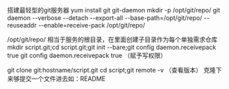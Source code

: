 搭建最轻型的git服务器
yum install git git-daemon
 mkdir -p /opt/git/repo/
git daemon --verbose --detach --export-all --base-path=/opt/git/repo/ --reuseaddr --enable=receive-pack /opt/git/repo/

/opt/git/repo/ 相当于服务的根目录，在里面创建子目录作为每个单独需求仓库
mkdir script.git;cd script.git;git init --bare;git config daemon.receivepack true
git config daemon.receivepack true  （赋予写权限）


git clone git:hostname/script.git
cd script;git remote -v  （查看版本）
克隆下来够提交一个文件进去如：README